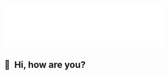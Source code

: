 ![Rectangle with word "mantagen" in center, background transitioning between pastel colours.](https://raw.githubusercontent.com/mantagen/mantagen/master/banner.svg)

# 👋&nbsp;&nbsp;Hi, how are you?


